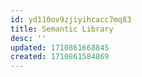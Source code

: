 ```yaml
---
id: yd110ov9zjiyihcacc7mq83
title: Semantic Library
desc: ''
updated: 1710861668845
created: 1710861584869
---
```

